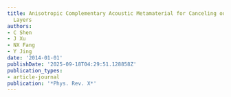 ```yaml
---
title: Anisotropic Complementary Acoustic Metamaterial for Canceling out Aberrating
  Layers
authors:
- C Shen
- J Xu
- NX Fang
- Y Jing
date: '2014-01-01'
publishDate: '2025-09-18T04:29:51.128858Z'
publication_types:
- article-journal
publication: '*Phys. Rev. X*'
---
```

